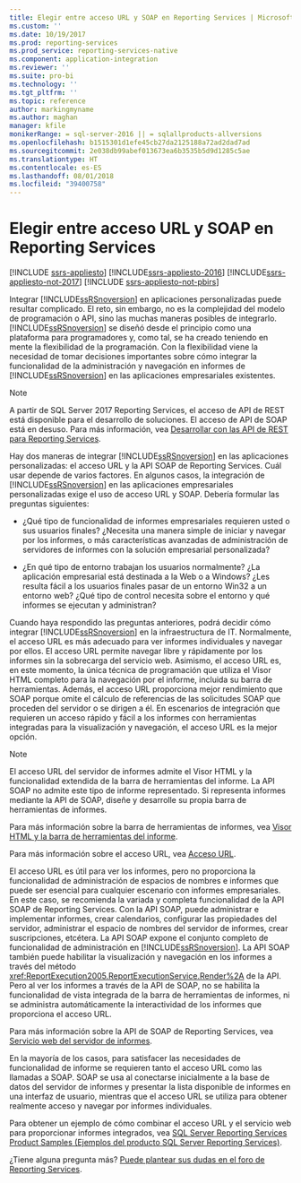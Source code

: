 ```yaml
---
title: Elegir entre acceso URL y SOAP en Reporting Services | Microsoft Docs
ms.custom: ''
ms.date: 10/19/2017
ms.prod: reporting-services
ms.prod_service: reporting-services-native
ms.component: application-integration
ms.reviewer: ''
ms.suite: pro-bi
ms.technology: ''
ms.tgt_pltfrm: ''
ms.topic: reference
author: markingmyname
ms.author: maghan
manager: kfile
monikerRange: = sql-server-2016 || = sqlallproducts-allversions
ms.openlocfilehash: b1515301d1efe45cb27da2125188a72ad2dad7ad
ms.sourcegitcommit: 2e038db99abef013673ea6b3535b5d9d1285c5ae
ms.translationtype: HT
ms.contentlocale: es-ES
ms.lasthandoff: 08/01/2018
ms.locfileid: "39400758"
---
```

# <a name="choosing-between-url-access-and-soap-in-reporting-services"></a>Elegir entre acceso URL y SOAP en Reporting Services

[!INCLUDE [ssrs-appliesto](../../includes/ssrs-appliesto.md)] [!INCLUDE[ssrs-appliesto-2016](../../includes/ssrs-appliesto-2016.md)] [!INCLUDE[ssrs-appliesto-not-2017](../../includes/ssrs-appliesto-not-2017.md)] [!INCLUDE [ssrs-appliesto-not-pbirs](../../includes/ssrs-appliesto-not-pbirs.md)]

Integrar [!INCLUDE[ssRSnoversion](../../includes/ssrsnoversion-md.md)] en aplicaciones personalizadas puede resultar complicado. El reto, sin embargo, no es la complejidad del modelo de programación o API, sino las muchas maneras posibles de integrarlo. [!INCLUDE[ssRSnoversion](../../includes/ssrsnoversion-md.md)] se diseñó desde el principio como una plataforma para programadores y, como tal, se ha creado teniendo en mente la flexibilidad de la programación. Con la flexibilidad viene la necesidad de tomar decisiones importantes sobre cómo integrar la funcionalidad de la administración y navegación en informes de [!INCLUDE[ssRSnoversion](../../includes/ssrsnoversion-md.md)] en las aplicaciones empresariales existentes.

> [!NOTE]
> A partir de SQL Server 2017 Reporting Services, el acceso de API de REST está disponible para el desarrollo de soluciones. El acceso de API de SOAP está en desuso. Para más información, vea [Desarrollar con las API de REST para Reporting Services](../developer/rest-api.md).
  
 Hay dos maneras de integrar [!INCLUDE[ssRSnoversion](../../includes/ssrsnoversion-md.md)] en las aplicaciones personalizadas: el acceso URL y la API SOAP de Reporting Services. Cuál usar depende de varios factores. En algunos casos, la integración de [!INCLUDE[ssRSnoversion](../../includes/ssrsnoversion-md.md)] en las aplicaciones empresariales personalizadas exige el uso de acceso URL y SOAP. Debería formular las preguntas siguientes:  
  
-   ¿Qué tipo de funcionalidad de informes empresariales requieren usted o sus usuarios finales? ¿Necesita una manera simple de iniciar y navegar por los informes, o más características avanzadas de administración de servidores de informes con la solución empresarial personalizada?  
  
-   ¿En qué tipo de entorno trabajan los usuarios normalmente? ¿La aplicación empresarial está destinada a la Web o a Windows? ¿Les resulta fácil a los usuarios finales pasar de un entorno Win32 a un entorno web? ¿Qué tipo de control necesita sobre el entorno y qué informes se ejecutan y administran?  
  
 Cuando haya respondido las preguntas anteriores, podrá decidir cómo integrar [!INCLUDE[ssRSnoversion](../../includes/ssrsnoversion-md.md)] en la infraestructura de IT. Normalmente, el acceso URL es más adecuado para ver informes individuales y navegar por ellos. El acceso URL permite navegar libre y rápidamente por los informes sin la sobrecarga del servicio web. Asimismo, el acceso URL es, en este momento, la única técnica de programación que utiliza el Visor HTML completo para la navegación por el informe, incluida su barra de herramientas. Además, el acceso URL proporciona mejor rendimiento que SOAP porque omite el cálculo de referencias de las solicitudes SOAP que proceden del servidor o se dirigen a él. En escenarios de integración que requieren un acceso rápido y fácil a los informes con herramientas integradas para la visualización y navegación, el acceso URL es la mejor opción.  
  
> [!NOTE]  
> El acceso URL del servidor de informes admite el Visor HTML y la funcionalidad extendida de la barra de herramientas del informe. La API SOAP no admite este tipo de informe representado. Si representa informes mediante la API de SOAP, diseñe y desarrolle su propia barra de herramientas de informes.
  
 Para más información sobre la barra de herramientas de informes, vea [Visor HTML y la barra de herramientas del informe](../../reporting-services/html-viewer-and-the-report-toolbar.md).  
  
 Para más información sobre el acceso URL, vea [Acceso URL](../../reporting-services/url-access-ssrs.md).  
  
 El acceso URL es útil para ver los informes, pero no proporciona la funcionalidad de administración de espacios de nombres e informes que puede ser esencial para cualquier escenario con informes empresariales. En este caso, se recomienda la variada y completa funcionalidad de la API SOAP de Reporting Services. Con la API SOAP, puede administrar e implementar informes, crear calendarios, configurar las propiedades del servidor, administrar el espacio de nombres del servidor de informes, crear suscripciones, etcétera. La API SOAP expone el conjunto completo de funcionalidad de administración en [!INCLUDE[ssRSnoversion](../../includes/ssrsnoversion-md.md)]. La API SOAP también puede habilitar la visualización y navegación en los informes a través del método <xref:ReportExecution2005.ReportExecutionService.Render%2A> de la API. Pero al ver los informes a través de la API de SOAP, no se habilita la funcionalidad de vista integrada de la barra de herramientas de informes, ni se administra automáticamente la interactividad de los informes que proporciona el acceso URL.  
  
 Para más información sobre la API de SOAP de Reporting Services, vea [Servicio web del servidor de informes](../../reporting-services/report-server-web-service/report-server-web-service.md).  
  
 En la mayoría de los casos, para satisfacer las necesidades de funcionalidad de informe se requieren tanto el acceso URL como las llamadas a SOAP. SOAP se usa al conectarse inicialmente a la base de datos del servidor de informes y presentar la lista disponible de informes en una interfaz de usuario, mientras que el acceso URL se utiliza para obtener realmente acceso y navegar por informes individuales.  
  
 Para obtener un ejemplo de cómo combinar el acceso URL y el servicio web para proporcionar informes integrados, vea [SQL Server Reporting Services Product Samples (Ejemplos del producto SQL Server Reporting Services)](http://go.microsoft.com/fwlink/?LinkId=177889).

¿Tiene alguna pregunta más? [Puede plantear sus dudas en el foro de Reporting Services](http://go.microsoft.com/fwlink/?LinkId=620231).

